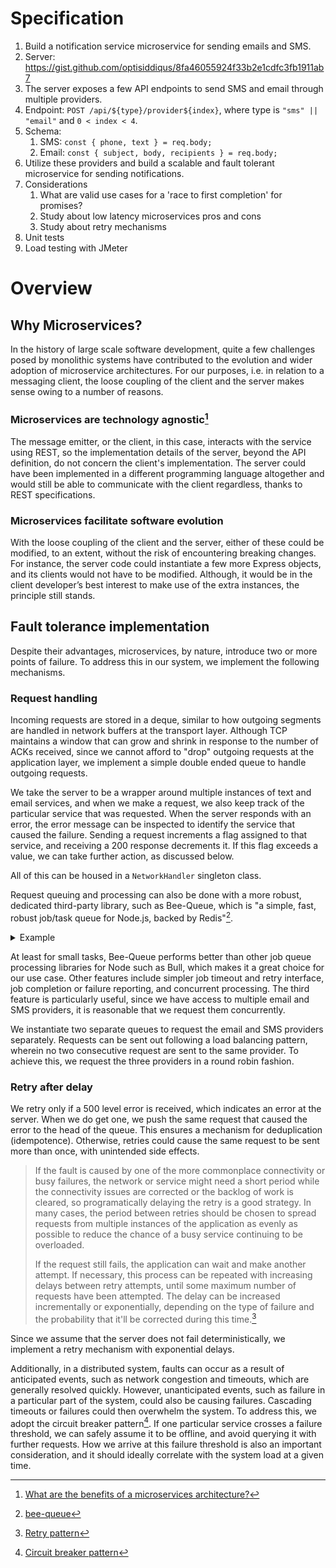 # Specification

1. Build a notification service microservice for sending emails and SMS.
2. Server: https://gist.github.com/optisiddiqus/8fa46055924f33b2e1cdfc3fb1911ab7
3. The server exposes a few API endpoints to send SMS and email through multiple
   providers.
4. Endpoint: `POST /api/${type}/provider${index}`, where type is
   `"sms" || "email"` and `0 < index < 4`.
5. Schema:
   1. SMS: `const { phone, text } = req.body;`
   2. Email: `const { subject, body, recipients } = req.body;`
6. Utilize these providers and build a scalable and fault tolerant microservice
   for sending notifications.
7. Considerations
   1. What are valid use cases for a 'race to first completion' for promises?
   2. Study about low latency microservices pros and cons
   3. Study about retry mechanisms
8. Unit tests
9. Load testing with JMeter

# Overview

## Why Microservices?

In the history of large scale software development, quite a few challenges posed
by monolithic systems have contributed to the evolution and wider adoption of
microservice architectures. For our purposes, i.e. in relation to a messaging
client, the loose coupling of the client and the server makes sense owing to a
number of reasons.

### Microservices are technology agnostic[^1]

The message emitter, or the client, in this case, interacts with the service
using REST, so the implementation details of the server, beyond the API
definition, do not concern the client's implementation. The server could have
been implemented in a different programming language altogether and would still
be able to communicate with the client regardless, thanks to REST
specifications.

### Microservices facilitate software evolution

With the loose coupling of the client and the server, either of these could be
modified, to an extent, without the risk of encountering breaking changes. For
instance, the server code could instantiate a few more Express objects, and its
clients would not have to be modified. Although, it would be in the client
developer’s best interest to make use of the extra instances, the principle
still stands.

## Fault tolerance implementation

Despite their advantages, microservices, by nature, introduce two or more points
of failure. To address this in our system, we implement the following
mechanisms.

### Request handling

Incoming requests are stored in a deque, similar to how outgoing segments are
handled in network buffers at the transport layer. Although TCP maintains a
window that can grow and shrink in response to the number of ACKs received,
since we cannot afford to "drop" outgoing requests at the application layer, we
implement a simple double ended queue to handle outgoing requests.

We take the server to be a wrapper around multiple instances of text and email
services, and when we make a request, we also keep track of the particular
service that was requested. When the server responds with an error, the error
message can be inspected to identify the service that caused the failure.
Sending a request increments a flag assigned to that service, and receiving a
200 response decrements it. If this flag exceeds a value, we can take further
action, as discussed below.

All of this can be housed in a `NetworkHandler` singleton class.

Request queuing and processing can also be done with a more robust, dedicated
third-party library, such as Bee-Queue, which is "a simple, fast, robust
job/task queue for Node.js, backed by Redis"[^2].

<details>
<summary>Example</summary>

```js
var Queue = require("bee-queue");
var queue = new Queue("example");

var job = queue.createJob({ x: 2, y: 3 }).save();
job.on("succeeded", function (result) {
  console.log("Received result for job " + job.id + ": " + result);
});

// Process jobs from as many servers or processes as you like
queue.process(function (job, done) {
  console.log("Processing job " + job.id);
  return done(null, job.data.x + job.data.y);
});
```
</details>

At least for small tasks, Bee-Queue performs better than other job queue processing libraries for Node such as Bull, which makes it a great choice for our use case. Other features include simpler job timeout and retry interface, job completion or failure reporting, and concurrent processing. The third feature is particularly useful, since we have access to multiple email and SMS providers, it is reasonable that we request them concurrently.

We instantiate two separate queues to request the email and SMS providers separately. Requests can be sent out following a load balancing pattern, wherein no two consecutive request are sent to the same provider. To achieve this, we request the three providers in a round robin fashion.

### Retry after delay

We retry only if a 500 level error is received, which indicates an error at the
server. When we do get one, we push the same request that caused the error to
the head of the queue. This ensures a mechanism for deduplication (idempotence).
Otherwise, retries could cause the same request to be sent more than once, with
unintended side effects.

> If the fault is caused by one of the more commonplace connectivity or busy
> failures, the network or service might need a short period while the
> connectivity issues are corrected or the backlog of work is cleared, so
> programatically delaying the retry is a good strategy. In many cases, the
> period between retries should be chosen to spread requests from multiple
> instances of the application as evenly as possible to reduce the chance of a
> busy service continuing to be overloaded.
>
> If the request still fails, the application can wait and make another attempt.
> If necessary, this process can be repeated with increasing delays between
> retry attempts, until some maximum number of requests have been attempted. The
> delay can be increased incrementally or exponentially, depending on the type
> of failure and the probability that it'll be corrected during this time.[^3]

Since we assume that the server does not fail deterministically, we implement a
retry mechanism with exponential delays.

Additionally, in a distributed system, faults can occur as a result of
anticipated events, such as network congestion and timeouts, which are generally
resolved quickly. However, unanticipated events, such as failure in a particular
part of the system, could also be causing failures. Cascading timeouts or
failures could then overwhelm the system. To address this, we adopt the circuit
breaker pattern[^4]. If one particular service crosses a failure threshold, we
can safely assume it to be offline, and avoid querying it with further requests.
How we arrive at this failure threshold is also an important consideration, and
it should ideally correlate with the system load at a given time.

[^1]:
    [What are the benefits of a microservices architecture?](https://about.gitlab.com/blog/2022/09/29/what-are-the-benefits-of-a-microservices-architecture/)

[^2]: [bee-queue](https://www.npmjs.com/package/bee-queue/v/0.3.0)
[^3]:
    [Retry pattern](https://learn.microsoft.com/en-us/azure/architecture/patterns/retry)

[^4]:
    [Circuit breaker pattern](https://docs.aws.amazon.com/prescriptive-guidance/latest/cloud-design-patterns/circuit-breaker.html)

